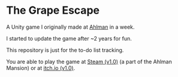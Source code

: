 # The Grape Escape
A Unity game I originally made at [Ahlman](https://ahlmanedu.fi/koulutushaku/peliohjelmoinnin-linja/) in a week.

I started to update the game after ~2 years for fun.

This repository is just for the to-do list tracking.

You are able to play the game at [Steam (v1.0)](https://store.steampowered.com/app/1252020/Ahlman_Mansion_2020/) (a part of the Ahlman Mansion) or at [itch.io (v1.0)](https://catskissat.itch.io/the-grape-escape).
